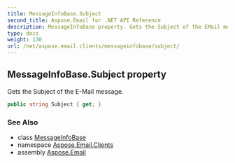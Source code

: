 ```yaml
---
title: MessageInfoBase.Subject
second_title: Aspose.Email for .NET API Reference
description: MessageInfoBase property. Gets the Subject of the EMail message
type: docs
weight: 130
url: /net/aspose.email.clients/messageinfobase/subject/
---
```

## MessageInfoBase.Subject property

Gets the Subject of the E-Mail message.

```csharp
public string Subject { get; }
```

### See Also

* class [MessageInfoBase](../)
* namespace [Aspose.Email.Clients](../../messageinfobase/)
* assembly [Aspose.Email](../../../)


